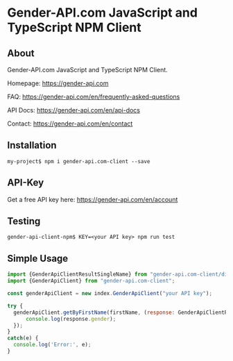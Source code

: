 Gender-API.com JavaScript and TypeScript NPM Client
=========================

About
------------
Gender-API.com JavaScript and TypeScript NPM Client.

Homepage: <https://gender-api.com>

FAQ: <https://gender-api.com/en/frequently-asked-questions>

API Docs: <https://gender-api.com/en/api-docs>

Contact: <https://gender-api.com/en/contact>

Installation
------------

```
my-project$ npm i gender-api.com-client --save
```

API-Key
-----------
Get a free API key here: <https://gender-api.com/en/account>

Testing
------------

```
gender-api-client-npm$ KEY=<your API key> npm run test
```

Simple Usage
---------

```js
import {GenderApiClientResultSingleName} from "gender-api.com-client/dist/lib/Result/single-name";
import {GenderApiClient} from "gender-api.com-client";

const genderApiClient = new index.GenderApiClient("your API key");

try {
  genderApiClient.getByFirstName(firstName, (response: GenderApiClientResultSingleName) => {
      console.log(response.gender);
  });
}
catch(e) {
  console.log('Error:', e);
}
